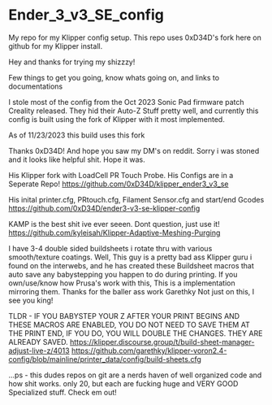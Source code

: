 # Ender_3_v3_SE_config
My repo for my Klipper config setup. This repo uses 0xD34D's fork here on github for my Klipper install.

Hey and thanks for trying my shizzzy!

Few things to get you going, know whats going on, and links to documentations

I stole most of the config from the Oct 2023 Sonic Pad firmware patch
Creality released. They hid their Auto-Z Stuff pretty well, and currently this config is built using the fork of Klipper with it most implemented.

As of 11/23/2023 this build uses this fork

Thanks 0xD34D! And hope you saw my DM's on reddit. Sorry i was stoned and it looks like helpful shit. Hope it was.

His Klipper fork with LoadCell PR Touch Probe. His Configs are in a Seperate Repo!
https://github.com/0xD34D/klipper_ender3_v3_se

His inital printer.cfg, PRtouch.cfg, Filament Sensor.cfg and start/end Gcodes
https://github.com/0xD34D/ender3-v3-se-klipper-config

KAMP is the best shit ive ever seeen. Dont question, just use it! 
https://github.com/kyleisah/Klipper-Adaptive-Meshing-Purging

I have 3-4 double sided buildsheets i rotate thru with various smooth/texture coatings. Well, This guy is a pretty bad ass Klipper guru i found on the interwebs, and he has created these Buildsheet macros that auto save any babystepping you happen to do during printing. If you own/use/know how Prusa's work with this, This is a implementation mirroring them.
Thanks for the baller ass work Garethky Not just on this, I see you king!

TLDR - IF YOU BABYSTEP YOUR Z AFTER YOUR PRINT BEGINS AND THESE MACROS ARE ENABLED, YOU DO NOT NEED TO SAVE THEM AT THE PRINT END, IF YOU DO, YOU WILL DOUBLE THE CHANGES. THEY ARE ALREADY SAVED.
https://klipper.discourse.group/t/build-sheet-manager-adjust-live-z/4013
https://github.com/garethky/klipper-voron2.4-config/blob/mainline/printer_data/config/build-sheets.cfg

...ps - this dudes repos on git are a nerds haven of well organized code and how shit works. only 20, but each are fucking huge and VERY GOOD Specialized stuff. Check em out!


